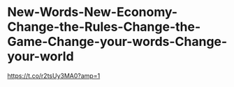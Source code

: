# New-Words-New-Economy-Change-the-Rules-Change-the-Game-Change-your-words-Change-your-world
https://t.co/r2tsUy3MA0?amp=1

